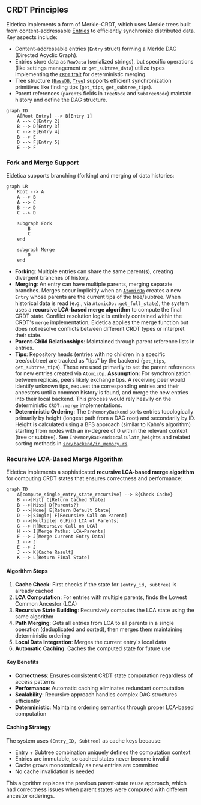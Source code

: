 ## CRDT Principles

Eidetica implements a form of Merkle-CRDT, which uses Merkle trees built from content-addressable [Entries](core_components/entry.md) to efficiently synchronize distributed data. Key aspects include:

- Content-addressable entries (`Entry` struct) forming a Merkle DAG (Directed Acyclic Graph).
- Entries store data as `RawData` (serialized strings), but specific operations (like settings management or `get_subtree_data`) utilize types implementing the [`CRDT` trait](core_components/crdt.md) for deterministic merging.
- Tree structure ([`BaseDB`](core_components/basedb_tree.md), [`Tree`](core_components/basedb_tree.md)) supports efficient synchronization primitives like finding tips (`get_tips`, `get_subtree_tips`).
- Parent references (`parents` fields in `TreeNode` and `SubTreeNode`) maintain history and define the DAG structure.

```mermaid
graph TD
    A[Root Entry] --> B[Entry 1]
    A --> C[Entry 2]
    B --> D[Entry 3]
    C --> E[Entry 4]
    B --> E
    D --> F[Entry 5]
    E --> F
```

### Fork and Merge Support

Eidetica supports branching (forking) and merging of data histories:

```mermaid
graph LR
    Root --> A
    A --> B
    A --> C
    B --> D
    C --> D

    subgraph Fork
        B
        C
    end

    subgraph Merge
        D
    end
```

- **Forking**: Multiple entries can share the same parent(s), creating divergent branches of history.
- **Merging**: An entry can have multiple parents, merging separate branches. Merges occur implicitly when an [`AtomicOp`](../core_components/basedb_tree.md#operation-lifecycle-atomicopsrcatomicoprs) creates a new `Entry` whose parents are the current tips of the tree/subtree. When historical data is read (e.g., via `AtomicOp::get_full_state`), the system uses a **recursive LCA-based merge algorithm** to compute the final CRDT state. Conflict resolution logic is entirely contained within the CRDT's `merge` implementation; Eidetica applies the merge function but does not resolve conflicts between different CRDT types or interpret their state.
- **Parent-Child Relationships**: Maintained through parent reference lists in entries.
- **Tips**: Repository heads (entries with no children in a specific tree/subtree) are tracked as "tips" by the backend (`get_tips`, `get_subtree_tips`). These are used primarily to set the parent references for new entries created via `AtomicOp`. **Assumption:** For synchronization between replicas, peers likely exchange tips. A receiving peer would identify unknown tips, request the corresponding entries and their ancestors until a common history is found, and merge the new entries into their local backend. This process would rely heavily on the deterministic `CRDT::merge` implementations.
- **Deterministic Ordering**: The `InMemoryBackend` sorts entries topologically primarily by height (longest path from a DAG root) and secondarily by ID. Height is calculated using a BFS approach (similar to Kahn's algorithm) starting from nodes with an in-degree of 0 within the relevant context (tree or subtree). See `InMemoryBackend::calculate_heights` and related sorting methods in [`src/backend/in_memory.rs`](../../src/backend/in_memory.rs).

### Recursive LCA-Based Merge Algorithm

Eidetica implements a sophisticated **recursive LCA-based merge algorithm** for computing CRDT states that ensures correctness and performance:

```mermaid
graph TD
    A[compute_single_entry_state_recursive] --> B{Check Cache}
    B -->|Hit| C[Return Cached State]
    B -->|Miss| D{Parents?}
    D -->|None| E[Return Default State]
    D -->|Single| F[Recursive Call on Parent]
    D -->|Multiple| G[Find LCA of Parents]
    G --> H[Recursive Call on LCA]
    H --> I[Merge Paths: LCA→Parents]
    F --> J[Merge Current Entry Data]
    I --> J
    E --> J
    J --> K[Cache Result]
    K --> L[Return Final State]
```

#### Algorithm Steps

1. **Cache Check**: First checks if the state for `(entry_id, subtree)` is already cached
2. **LCA Computation**: For entries with multiple parents, finds the Lowest Common Ancestor (LCA)
3. **Recursive State Building**: Recursively computes the LCA state using the same algorithm
4. **Path Merging**: Gets all entries from LCA to all parents in a single operation (deduplicated and sorted), then merges them maintaining deterministic ordering
5. **Local Data Integration**: Merges the current entry's local data
6. **Automatic Caching**: Caches the computed state for future use

#### Key Benefits

- **Correctness**: Ensures consistent CRDT state computation regardless of access patterns
- **Performance**: Automatic caching eliminates redundant computation
- **Scalability**: Recursive approach handles complex DAG structures efficiently
- **Deterministic**: Maintains ordering semantics through proper LCA-based computation

#### Caching Strategy

The system uses `(Entry_ID, Subtree)` as cache keys because:

- Entry + Subtree combination uniquely defines the computation context
- Entries are immutable, so cached states never become invalid
- Cache grows monotonically as new entries are committed
- No cache invalidation is needed

This algorithm replaces the previous parent-state reuse approach, which had correctness issues when parent states were computed with different ancestor orderings.
